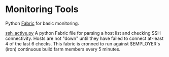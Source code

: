 # Monitoring Tools

Python [Fabric](http://www.fabfile.org) for basic monitoring.

[ssh_active.py](ssh_active.py) A python Fabric file for parsing a host list and checking SSH connectivity. Hosts are not "down" until they have failed to connect at-least 4 of the last 6 checks. This fabric is cronned to run against $EMPLOYER's (iron) continuous build farm members every 5 minutes.
